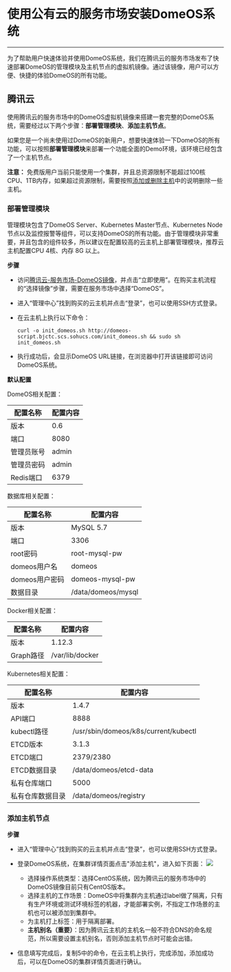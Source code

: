 # 使用公有云的服务市场安装DomeOS系统

--- 

为了帮助用户快速体验并使用DomeOS系统，我们在腾讯云的服务市场发布了快速部署DomeOS的管理模块及主机节点的虚拟机镜像。通过该镜像，用户可以方便、快捷的体验DomeOS的所有功能。

## 腾讯云

使用腾讯云的服务市场中的DomeOS虚拟机镜像来搭建一套完整的DomeOS系统，需要经过以下两个步骤：**部署管理模块**、**添加主机节点**。

如果您是一个尚未使用过DomeOS的新用户，想要快速体验一下DomeOS的所有功能，可以按照**部署管理模块**来部署一个功能全面的Demo环境，该环境已经包含了一个主机节点。

**注意：** 免费版用户当前只能使用一个集群，并且总资源限制不能超过100核CPU、1TB内存，如果超过资源限制，需要按照[添加或删除主机](tian_jia_huo_shan_chu_zhu_ji.md)中的说明删除一些主机。

### 部署管理模块

管理模块包含了DomeOS Server、Kubernetes Master节点、Kubernetes Node节点以及监控报警等组件，可以支持DomeOS的所有功能。由于管理模块非常重要，并且包含的组件较多，所以建议在配置较高的云主机上部署管理模块，推荐云主机配置CPU 4核、内存 8G 以上。

**步骤**

- 访问[腾讯云-服务市场-DomeOS镜像](https://market.qcloud.com/products/2763)，并点击“立即使用”。在购买主机流程的“选择镜像”步骤，需要在服务市场中选择“DomeOS”。
- 进入“管理中心”找到购买的云主机并点击“登录”，也可以使用SSH方式登录。
- 在云主机上执行以下命令：

    ```curl -o init_domeos.sh http://domeos-script.bjctc.scs.sohucs.com/init_domeos.sh && sudo sh init_domeos.sh```
- 执行成功后，会显示DomeOS URL链接，在浏览器中打开该链接即可访问DomeOS系统。

**默认配置**

DomeOS相关配置：

|配置名称|配置内容|
|--|--|
|版本|0.6|
|端口|8080|
|管理员账号|admin|
|管理员密码|admin|
|Redis端口|6379|

数据库相关配置：

|配置名称|配置内容|
|--|--|
|版本|MySQL 5.7|
|端口|3306|
|root密码|root-mysql-pw|
|domeos用户名|domeos|
|domeos用户密码|domeos-mysql-pw|
|数据目录|/data/domeos/mysql|

Docker相关配置：

|配置名称|配置内容|
|--|--|
|版本|1.12.3|
|Graph路径|/var/lib/docker|

Kubernetes相关配置：

|配置名称|配置内容|
|--|--|
|版本|1.4.7|
|API端口|8888|
|kubectl路径|/usr/sbin/domeos/k8s/current/kubectl|
|ETCD版本|3.1.3|
|ETCD端口|2379/2380|
|ETCD数据目录|/data/domeos/etcd-data|
|私有仓库端口|5000|
|私有仓库数据目录|/data/domeos/registry|

### 添加主机节点

**步骤**

- 进入“管理中心”找到购买的云主机并点击“登录”，也可以使用SSH方式登录。
- 登录DomeOS系统，在集群详情页面点击"添加主机"，进入如下页面：
![](https://domeos-pics.bjcnc.scs.sohucs.com/%E6%B7%BB%E5%8A%A0%E4%B8%BB%E6%9C%BA.png)

    * 选择操作系统类型：选择CentOS系统，因为腾讯云的服务市场中的DomeOS镜像目前只有CentOS版本。
    * 选择主机的工作场景：DomeOS中将集群内主机通过label做了隔离，只有有生产环境或测试环境标签的机器，才能部署实例，不指定工作场景的主机也可以被添加到集群中。
    * 为主机打上标签：用于隔离部署。
    * **主机别名（重要）**：因为腾讯云主机的主机名一般不符合DNS的命名规范，所以需要设置主机别名，否则添加主机节点时可能会出错。

- 信息填写完成后，复制5中的命令，在云主机上执行，完成添加，添加成功后，可以在DomeOS的集群详情页面进行确认。
